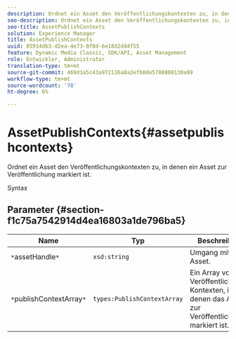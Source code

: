 ```yaml
---
description: Ordnet ein Asset den Veröffentlichungskontexten zu, in denen ein Asset zur Veröffentlichung markiert ist.
seo-description: Ordnet ein Asset den Veröffentlichungskontexten zu, in denen ein Asset zur Veröffentlichung markiert ist.
seo-title: AssetPublishContexts
solution: Experience Manager
title: AssetPublishContexts
uuid: 85914db3-d2ea-4e73-8f8d-6e18d2d44f55
feature: Dynamic Media Classic, SDK/API, Asset Management
role: Entwickler, Administrator
translation-type: tm+mt
source-git-commit: 469d1a5c43a972116a8a2efb0de5708800130a99
workflow-type: tm+mt
source-wordcount: '78'
ht-degree: 6%

---
```



# AssetPublishContexts{#assetpublishcontexts}

Ordnet ein Asset den Veröffentlichungskontexten zu, in denen ein Asset zur Veröffentlichung markiert ist.

Syntax

## Parameter {#section-f1c75a7542914d4ea16803a1de796ba5}

| Name | Typ | Beschreibung |
|---|---|---|
| `*`assetHandle`*` | `xsd:string` | Umgang mit dem Asset. |
| `*`publishContextArray`*` | `types:PublishContextArray` | Ein Array von Veröffentlichungs-Kontexten, in denen das Asset zur Veröffentlichung markiert ist. |

